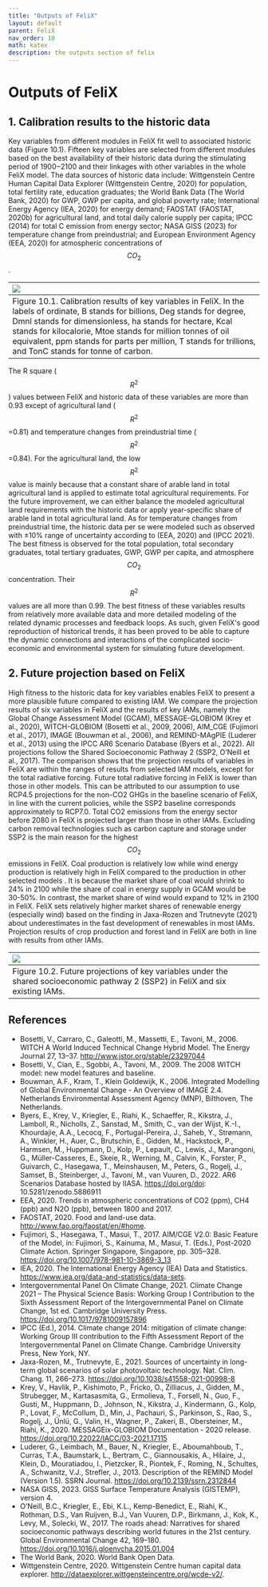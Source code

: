 ```yaml
---
title: "Outputs of FeliX"
layout: default
parent: FeliX
nav_order: 10
math: katex
description: the outputs section of felix
---
```


# Outputs of FeliX 

## 1. Calibration results to the historic data
Key variables from different modules in FeliX fit well to associated historic data (Figure 10.1). Fifteen key variables are selected from different modules based on the best availability of their historic data during the stimulating period of 1900‒2100 and their linkages with other variables in the whole FeliX model. The data sources of historic data include: Wittgenstein Centre Human Capital Data Explorer (Wittgenstein Centre, 2020) for population, total fertility rate, education graduates; the World Bank Data (The World Bank, 2020) for GWP, GWP per capita, and global poverty rate; International Energy Agency (IEA, 2020) for energy demand; FAOSTAT (FAOSTAT, 2020b) for agricultural land, and total daily calorie supply per capita; IPCC (2014) for total C emission from energy sector; NASA GISS (2023) for temperature change from preindustrial; and European Environment Agency (EEA, 2020) for atmospheric concentrations of $$CO_2$$.

|[![](images/10_output_calibration.jpg)](images/10_output_calibration.jpg)
|:--|
|Figure 10.1. Calibration results of key variables in FeliX. In the labels of ordinate, B stands for billions, Deg stands for degree, Dmnl stands for dimensionless, ha stands for hectare, Kcal stands for kilocalorie, Mtoe stands for million tonnes of oil equivalent, ppm stands for parts per million, T stands for trillions, and TonC stands for tonne of carbon.|

The R square ($$R^2$$) values between FeliX and historic data of these variables are more than 0.93 except of agricultural land ($$R^2$$=0.81) and temperature changes from preindustrial time ($$R^2$$=0.84). For the agricultural land, the low $$R^2$$ value is mainly because that a constant share of arable land in total agricultural land is applied to estimate total agricultural requirements. For the future improvement, we can either balance the modeled agricultural land requirements with the historic data or apply year-specific share of arable land in total agricultural land. As for temperature changes from preindustrial time, the historic data per se were modeled such as observed with ±10% range of uncertainty according to (EEA, 2020) and (IPCC 2021).  The best fitness is observed for the total population, total secondary graduates, total tertiary graduates, GWP, GWP per capita, and atmosphere $$CO_2$$ concentration. Their $$R^2$$ values are all more than 0.99. The best fitness of these variables results from relatively more available data and more detailed modeling of the related dynamic processes and feedback loops. As such, given FeliX's good reproduction of historical trends, it has been proved to be able to capture the dynamic connections and interactions of the complicated socio-economic and environmental system for simulating future development.

## 2. Future projection based on FeliX
High fitness to the historic data for key variables enables FeliX to present a more plausible future compared to existing IAM. We compare the projection results of six variables in FeliX and the results of key IAMs, namely the Global Change Assessment Model (GCAM), MESSAGE-GLOBIOM (Krey et al., 2020), WITCH-GLOBIOM (Bosetti et al., 2009, 2006), AIM_CGE (Fujimori et al., 2017), IMAGE (Bouwman et al., 2006), and REMIND-MAgPIE (Luderer et al., 2013) using the IPCC AR6 Scenario Database (Byers et al., 2022). All projections follow the Shared Socioeconomic Pathway 2 (SSP2, O’Neill et al., 2017). The comparison shows that the projection results of variables in FeliX are within the ranges of results from selected IAM models, except for the total radiative forcing. Future total radiative forcing in FeliX is lower than those in other models. This can be attributed to our assumption to use RCP4.5 projections for the non-CO2 GHGs in the baseline scenario of FeliX, in line with the current policies, while the SSP2 baseline corresponds approximately to RCP7.0. Total CO2 emissions from the energy sector before 2080 in FeliX is projected larger than those in other IAMs. Excluding carbon removal technologies such as carbon capture and storage under SSP2 is the main reason for the highest $$CO_2$$ emissions in FeliX. Coal production is relatively low while wind energy production is relatively high in FeliX compared to the production in other selected models  . It is because the market share of coal would shrink to 24% in 2100 while the share of coal in energy supply in GCAM   would be 30-50%.  In contrast, the market share of wind would expand to 12% in 2100 in FeliX. FeliX sets relatively higher market shares of renewable energy (especially wind) based on the finding in Jaxa-Rozen and Trutnevyte (2021) about underestimates in the fast development of renewables in most IAMs. Projection results of crop production and forest land in FeliX are both in line with results from other IAMs.


|[![](images/10_output_future_projection.jpg)](images/10_output_future_projection.jpg)
|:--|
|Figure 10.2. Future projections of key variables under the shared socioeconomic pathway 2 (SSP2) in FeliX and six existing IAMs.|


## References
- Bosetti, V., Carraro, C., Galeotti, M., Massetti, E., Tavoni, M., 2006. WITCH A World Induced Technical Change Hybrid Model. The Energy Journal 27, 13–37. http://www.jstor.org/stable/23297044
- Bosetti, V., Cian, E., Sgobbi, A., Tavoni, M., 2009. The 2008 WITCH model: new model features and baseline.
- Bouwman, A.F., Kram, T., Klein Goldewijk, K., 2006. Integrated Modelling of Global Environmental Change - An Overview of IMAGE 2.4. Netherlands Environmental Assessment Agency (MNP), Bilthoven, The Netherlands.
- Byers, E., Krey, V., Kriegler, E., Riahi, K., Schaeffer, R., Kikstra, J., Lamboll, R., Nicholls, Z., Sanstad, M., Smith, C., van der Wijst, K.-I., Khourdajie, A.A., Lecocq, F., Portugal-Pereira, J., Saheb, Y., Strømann, A., Winkler, H., Auer, C., Brutschin, E., Gidden, M., Hackstock, P., Harmsen, M., Huppmann, D., Kolp, P., Lepault, C., Lewis, J., Marangoni, G., Müller-Casseres, E., Skeie, R., Werning, M., Calvin, K., Forster, P., Guivarch, C., Hasegawa, T., Meinshausen, M., Peters, G., Rogelj, J., Samset, B., Steinberger, J., Tavoni, M., van Vuuren, D., 2022. AR6 Scenarios Database hosted by IIASA. https://doi.org/doi: 10.5281/zenodo.5886911
- EEA, 2020. Trends in atmospheric concentrations of CO2 (ppm), CH4 (ppb) and N2O (ppb), between 1800 and 2017.
- FAOSTAT, 2020. Food and land-use data. http://www.fao.org/faostat/en/#home.
- Fujimori, S., Hasegawa, T., Masui, T., 2017. AIM/CGE V2.0: Basic Feature of the Model, in: Fujimori, S., Kainuma, M., Masui, T. (Eds.), Post-2020 Climate Action. Springer Singapore, Singapore, pp. 305–328. https://doi.org/10.1007/978-981-10-3869-3_13
- IEA, 2020. The International Energy Agency (IEA) Data and Statistics. https://www.iea.org/data-and-statistics/data-sets.
- Intergovernmental Panel On Climate Change, 2021. Climate Change 2021 – The Physical Science Basis: Working Group I Contribution to the Sixth Assessment Report of the Intergovernmental Panel on Climate Change, 1st ed. Cambridge University Press. https://doi.org/10.1017/9781009157896
- IPCC (Ed.), 2014. Climate change 2014: mitigation of climate change: Working Group III contribution to the Fifth Assessment Report of the Intergovernmental Panel on Climate Change. Cambridge University Press, New York, NY.
- Jaxa-Rozen, M., Trutnevyte, E., 2021. Sources of uncertainty in long-term global scenarios of solar photovoltaic technology. Nat. Clim. Chang. 11, 266–273. https://doi.org/10.1038/s41558-021-00998-8
- Krey, V., Havlik, P., Kishimoto, P., Fricko, O., Zilliacus, J., Gidden, M., Strubegger, M., Kartasasmita, G., Ermolieva, T., Forsell, N., Guo, F., Gusti, M., Huppmann, D., Johnson, N., Kikstra, J., Kindermann, G., Kolp, P., Lovat, F., McCollum, D., Min, J., Pachauri, S., Parkinson, S., Rao, S., Rogelj, J., Ünlü, G., Valin, H., Wagner, P., Zakeri, B., Obersteiner, M., Riahi, K., 2020. MESSAGEix-GLOBIOM Documentation - 2020 release. https://doi.org/10.22022/IACC/03-2021.17115
- Luderer, G., Leimbach, M., Bauer, N., Kriegler, E., Aboumahboub, T., Curras, T.A., Baumstark, L., Bertram, C., Giannousakis, A., Hilaire, J., Klein, D., Mouratiadou, I., Pietzcker, R., Piontek, F., Roming, N., Schultes, A., Schwanitz, V.J., Strefler, J., 2013. Description of the REMIND Model (Version 1.5). SSRN Journal. https://doi.org/10.2139/ssrn.2312844
- NASA GISS, 2023. GISS Surface Temperature Analysis (GISTEMP), version 4.
- O’Neill, B.C., Kriegler, E., Ebi, K.L., Kemp-Benedict, E., Riahi, K., Rothman, D.S., Van Ruijven, B.J., Van Vuuren, D.P., Birkmann, J., Kok, K., Levy, M., Solecki, W., 2017. The roads ahead: Narratives for shared socioeconomic pathways describing world futures in the 21st century. Global Environmental Change 42, 169–180. https://doi.org/10.1016/j.gloenvcha.2015.01.004
- The World Bank, 2020. World Bank Open Data.
- Wittgenstein Centre, 2020. Wittgenstein Centre human capital data explorer. http://dataexplorer.wittgensteincentre.org/wcde-v2/.
